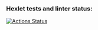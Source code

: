 ### Hexlet tests and linter status:
[![Actions Status](https://github.com/agmitron/ansible-deploy-project-76/workflows/hexlet-check/badge.svg)](https://github.com/agmitron/ansible-deploy-project-76/actions)